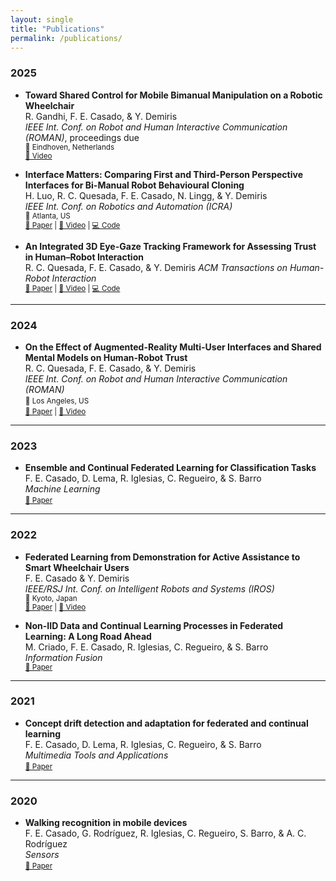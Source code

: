 ```yaml
---
layout: single
title: "Publications"
permalink: /publications/
---
```


### 2025  
- **Toward Shared Control for Mobile Bimanual Manipulation on a Robotic Wheelchair**  
  R. Gandhi, F. E. Casado, & Y. Demiris  
  *IEEE Int. Conf. on Robot and Human Interactive Communication (ROMAN)*, proceedings due  
  <small>📍 Eindhoven, Netherlands</small>  
  <small>[🎥 Video](https://youtu.be/hHG_B-hOa8A)</small>

- **Interface Matters: Comparing First and Third-Person Perspective Interfaces for Bi-Manual Robot Behavioural Cloning**  
  H. Luo, R. C. Quesada, F. E. Casado, N. Lingg, & Y. Demiris  
  *IEEE Int. Conf. on Robotics and Automation (ICRA)*  
  <small>📍 Atlanta, US</small>  
  <small>[📄 Paper](https://doi.org/10.1109/ICRA55743.2025.11128110) | [🎥 Video](https://www.youtube.com/watch?v=jSUYrmUMLFE) | [💻 Code](https://github.com/ImperialCollegeLondon/Interface-Matters)</small> 

- **An Integrated 3D Eye-Gaze Tracking Framework for Assessing Trust in Human–Robot Interaction**  
  R. C. Quesada, F. E. Casado, & Y. Demiris
  *ACM Transactions on Human-Robot Interaction*  
  <small>[📄 Paper](https://doi.org/10.1145/3725861) | [🎥 Video](https://www.youtube.com/watch?v=q9QFEv_OWB0) | [💻 Code](https://github.com/ImperialCollegeLondon/Holo-SpoK)</small>     

---

### 2024 
- **On the Effect of Augmented-Reality Multi-User Interfaces and Shared Mental Models on Human-Robot Trust**  
  R. C. Quesada, F. E. Casado, & Y. Demiris  
  *IEEE Int. Conf. on Robot and Human Interactive Communication (ROMAN)*  
  <small>📍 Los Angeles, US</small>  
  <small>[📄 Paper](https://doi.org/10.1109/RO-MAN60168.2024.10731396) | [🎥 Video](https://www.youtube.com/watch?v=mK19JpjVCs0)</small>

---

### 2023  
- **Ensemble and Continual Federated Learning for Classification Tasks**  
  F. E. Casado, D. Lema, R. Iglesias, C. Regueiro, & S. Barro  
  *Machine Learning*  
  <small>[📄 Paper](https://doi.org/10.1007/s10994-023-06330-z) </small>

---

### 2022  
- **Federated Learning from Demonstration for Active Assistance to Smart Wheelchair Users**  
  F. E. Casado & Y. Demiris  
  *IEEE/RSJ Int. Conf. on Intelligent Robots and Systems (IROS)*  
  <small>📍 Kyoto, Japan</small>  
  <small>[📄 Paper](https://doi.org/10.1109/IROS47612.2022.9981998) | [🎥 Video](https://www.youtube.com/watch?v=YHaprlaDk6Q)</small>

- **Non-IID Data and Continual Learning Processes in Federated Learning: A Long Road Ahead**  
  M. Criado, F. E. Casado, R. Iglesias, C. Regueiro, & S. Barro  
  *Information Fusion*  
  <small>[📄 Paper](https://doi.org/10.1016/j.inffus.2022.07.024) </small>

---

### 2021
- **Concept drift detection and adaptation for federated and continual learning**  
  F. E. Casado, D. Lema, R. Iglesias, C. Regueiro, & S. Barro  
  *Multimedia Tools and Applications*  
  <small>[📄 Paper](https://doi.org/10.1007/s11042-021-11219-x)</small>

---

### 2020
- **Walking recognition in mobile devices**  
  F. E. Casado, G. Rodríguez, R. Iglesias, C. Regueiro, S. Barro, & A. C. Rodríguez  
  *Sensors*  
  <small>[📄 Paper](https://doi.org/10.3390/s20041189)</small>



